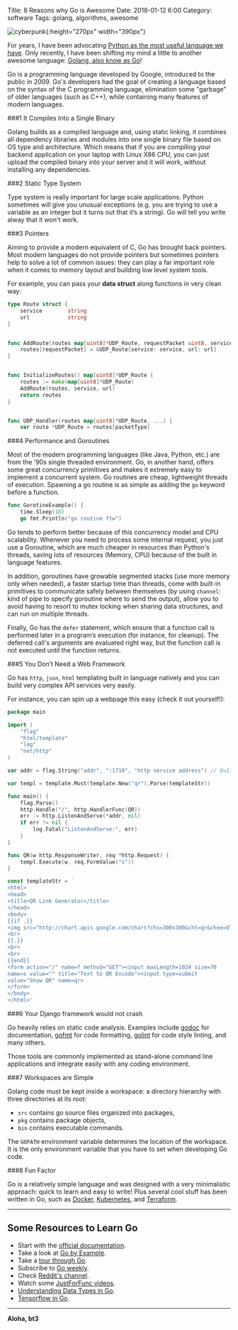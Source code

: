 Title: 8 Reasons why Go is Awesome
Date: 2018-01-12 6:00 
Category: software
Tags: golang, algorithms, awesome

![cyberpunk](./cyberpunk/w1.jpg){:height="270px" width="390px"}


For years, I have been advocating [Python as the most useful language we have](https://github.com/bt3gl/Python-and-Algorithms-and-Data-Structures). Only recently, I have been shifting my mind a little to another awesome language: [Golang, also know as Go](https://golang.org/)!

Go is a programming language developed by Google, introduced to the public in 2009. Go's developers had the goal of creating a language based on the syntax of the C programming language, elimination some "garbage" of older languages (such as C++), while containing many features of modern languages.


###1 It Compiles Into a Single Binary

Golang builds as a compiled language and, using static linking, it combines all dependency libraries and modules into one single binary file based on OS type and architecture. Which means that if you are compiling your backend application on your laptop with Linux X86 CPU, you can just upload the compiled binary into your server and it will work, without installing any dependencies.

###2 Static Type System

Type system is really important for large scale applications. Python sometimes will give you unusual exceptions (e.g. you are trying to use a variable as an integer but it turns out that it’s a string). Go will tell you write alway that it won't work.

###3 Pointers

Aiming to provide a modern equivalent of C, Go has brought back pointers. Most modern languages do not provide pointers but sometimes pointers help to solve a lot of common issues: they can play a far important role when it comes to memory layout and building low level system tools.


For example, you can pass your **data struct** along functions in very clean way:

```go
type Route struct {
	service        string
	url            string
}


func AddRoute(routes map[uint8]*UDP_Route, requestPacket uint8, service string, url string) {
	routes[requestPacket] = &UDP_Route{service: service, url: url}
}


func InitializeRoutes() map[uint8]*UDP_Route {
	routes := make(map[uint8]*UDP_Route)
    AddRoute(routes, service, url)
	return routes
}


func UDP_Handler(routes map[uint8]*UDP_Route, ...) { 
	var route *UDP_Route = routes[packetType]
```

###4 Performance and Goroutines

Most of the modern programming languages (like Java, Python, etc.) are from the ’90s single threaded environment. Go, in another hand, offers some great concurrency primitives and makes it extremely easy to implement a concurrent system. Go routines are cheap, lightweight threads of execution. Spawning a go routine is as simple as adding the `go` keyword before a function.

```go
func GorotineExample() {
	time.Sleep(10)
	go fmt.Println("go routine ftw")
```

Go tends to perform better because of this concurrency model and CPU scalability. Whenever you need to process some internal request, you just use a Goroutine, which are much cheaper in resources than Python's threads, saving lots of resources (Memory, CPU) because of the built in language features.

In addition, goroutines have growable segmented stacks (use more memory only when needed), a faster startup time than threads, come with built-in primitives to communicate safely between themselves (by using `channel`: kind of pipe to specify goroutine where to send the output), allow you to avoid having to resort to mutex locking when sharing data structures, and can run on multiple threads.

Finally, Go has the `defer` statement, which ensure that a function call is performed later in a program’s execution (for instance, for cleanup). The deferred call's arguments are evaluated right way, but the function call is not executed until the function returns.  


###5 You Don’t Need a Web Framework

Go has `http`, `json`, `html` templating built in language natively and you can build very complex API services very easily.

For instance, you can spin up a webpage this easy (check it out yourself!):

```go
package main

import (
    "flag"
    "html/template"
    "log"
    "net/http"
)

var addr = flag.String("addr", ":1718", "http service address") // Q=17, R=18

var templ = template.Must(template.New("qr").Parse(templateStr))

func main() {
    flag.Parse()
    http.Handle("/", http.HandlerFunc(QR))
    err := http.ListenAndServe(*addr, nil)
    if err != nil {
        log.Fatal("ListenAndServe:", err)
    }
}

func QR(w http.ResponseWriter, req *http.Request) {
    templ.Execute(w, req.FormValue("s"))
}

const templateStr = `
<html>
<head>
<title>QR Link Generator</title>
</head>
<body>
{{if .}}
<img src="http://chart.apis.google.com/chart?chs=300x300&cht=qr&choe=UTF-8&chl={{.}}" />
<br>
{{.}}
<br>
<br>
{{end}}
<form action="/" name=f method="GET"><input maxLength=1024 size=70
name=s value="" title="Text to QR Encode"><input type=submit
value="Show QR" name=qr>
</form>
</body>
</html>'
```

###6 Your Django framework would not crash

Go heavily relies on static code analysis. Examples include [godoc](https://golang.org/doc/) for documentation, [gofmt](https://golang.org/cmd/gofmt/) for code formatting, [golint](https://github.com/golang/lint) for code style linting, and many others.

Those tools are commonly implemented as stand-alone command line applications and integrate easily with any coding environment.

###7 Workspaces are Simple 

Golang code must be kept inside a workspace:  a directory hierarchy with three directories at its root:
* `src` contains go source files organized into packages,
* `pkg` contains package objects,
* `bin` contains executable commands.

The `GOPATH` environment variable determines the location of the workspace. It is the only environment variable that you have to set when developing Go code.

###8 Fun Factor

Go is a relatively simple language and was designed with a very minimalistic approach: quick to learn and easy to write!
Plus several cool stuff has been written in Go, such as [Docker](https://www.docker.com), [Kubernetes](https://kubernetes.io/), and [Terraform](https://www.terraform.io/).

----

## Some Resources to Learn Go

* Start with the [official documentation](https://golang.org/).
* Take a look at [Go by Example](https://gobyexample.com/).
* Take a [tour through Go](https://tour.golang.org/welcome/1).
* Subscribe to [Go weekly](https://golangweekly.com/).
* Check [Reddit's channel](https://www.reddit.com/r/golang).
* Watch some [JustForFunc videos](https://www.youtube.com/channel/UC_BzFbxG2za3bp5NRRRXJSw).
* [Understanding Data Types in Go](https://www.digitalocean.com/community/tutorials/understanding-data-types-in-go).
* [Tensorflow in Go](https://medium.com/@hackintoshrao/deep-learning-in-go-f13e586f7d8a).


----

**Aloha, bt3**